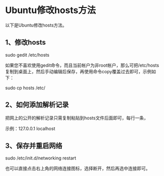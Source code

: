 # Ubuntu修改hosts方法

以下是Ubuntu修改hosts方法。
## 1、修改hosts
sudo gedit /etc/hosts

如果您不喜欢使用gedit命令，而且当前帐户为非root帐户，那么可把/etc/hosts复制到桌面上，然后手动编辑后保存，再使用命令copy覆盖过去即可，示例如下：

sudo cp hosts /etc/

## 2、如何添加解析记录
把网上的公开的解析记录只需复制粘贴到hosts文件后面即可，每行一条，

示例：127.0.0.1 localhost

## 3、保存并重启网络

sudo /etc/init.d/networking restart

也可以直接点击右上角的网络连接图标，选择断开，然后再选中连接即可。
